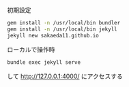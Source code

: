 初期設定
```sh
gem install -n /usr/local/bin bundler
gem install -n /usr/local/bin jekyll
jekyll new sakaeda11.github.io
```

ローカルで操作時
```sh
bundle exec jekyll serve
```
して
http://127.0.0.1:4000/
にアクセスする
